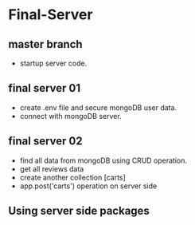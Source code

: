 # Final-Server

## master branch

* startup server code.

## final server 01

* create .env file and secure mongoDB user data.
* connect with mongoDB server.

## final server 02

* find all data from mongoDB using CRUD operation.
* get all reviews data
* create another collection [carts]
* app.post('carts') operation on server side

## Using server side packages
